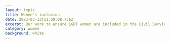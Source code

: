 ```yaml
---
layout: topic
title: Women's inclusion
date: 2023-03-13T11:59:08.756Z
excerpt: Our work to ensure LGBT women are included in the Civil Service.
category: women
background: white
---
```

